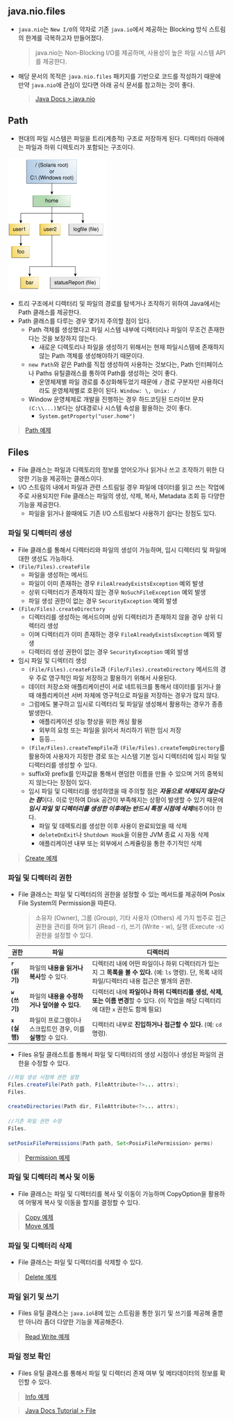 ## java.nio.files

- `java.nio`는 `New I/O`의 약자로 기존 `java.io`에서 제공하는 Blocking 방식 스트림의 한계를 극복하고자 만들어졌다.
  > java.nio는 Non-Blocking I/O를 제공하며, 사용성이 높은 파일 시스템 API를 제공한다.
- 해당 문서의 목적은 `java.nio.files` 패키지를 기반으로 코드를 작성하기 때문에 만약 `java.nio`에 관심이 있다면 아래 공식 문서를 참고하는 것이 좋다.
  > [Java Docs > java.nio](https://docs.oracle.com/en/java/javase/22/docs/api/java.base/java/nio/package-summary.html)


## Path

- 현대의 파일 시스템은 파일을 트리(계층적) 구조로 저장하게 된다. 디렉터리 아래에는 파일과 하위 디렉토리가 포함되는 구조이다.

![](./path.png)

- 트리 구조에서 디렉터리 및 파일의 경로를 탐색거나 조작하기 위하여 Java에서는 Path 클래스를 제공한다.  
- Path 클래스를 다루는 경우 몇가지 주의할 점이 있다.
  - Path 객체를 생성했다고 파일 시스템 내부에 디렉터리나 파일이 무조건 존재한다는 것을 보장하지 않는다.
    - 새로운 디렉토리나 파일을 생성하기 위해서는 현재 파일시스템에 존재하지 않는 Path 객체를 생성해야하기 때문이다.
  - `new Path`와 같은 Path를 직접 생성하여 사용하는 것보다는, Path 인터페이스나 Paths 유틸클래스를 통하여 Path를 생성하는 것이 좋다.
    - 운영체제별 파일 경로를 추상화해두었기 때문에 `/` 경로 구분자만 사용하더라도 운영체제별로 호환이 된다. `Window: \, Unix: /`
  - Window 운영체제로 개발을 진행하는 경우 하드코딩된 드라이브 문자`(C:\\...)`보다는 상대경로나 시스템 속성을 활용하는 것이 좋다.
    - `System.getProperty("user.home")`

> [Path 예제](../src/main/java/org/example/io/fileio/path/PathMain1.java)

## Files

- File 클래스는 파일과 디렉토리의 정보를 얻어오가나 읽거나 쓰고 조작하기 위한 다양한 기능을 제공하는 클래스이다.
- I/O 스트림의 내에서 파일과 관련 스트림일 경우 파일에 데이터를 읽고 쓰는 작업에 주로 사용되지만 File 클래스는 파일의 생성, 삭제, 복사, Metadata 조회 등 다양한 기능을 제공한다.
  - 파일을 읽거나 쓸때에도 기존 I/O 스트림보다 사용하기 쉽다는 장점도 있다.

### 파일 및 디렉터리 생성

- File 클래스를 통해서 디렉터리와 파일의 생성이 가능하며, 임시 디렉터리 및 파일에 대한 생성도 가능하다.
- `(File/Files).createFile`
    - 파일을 생성하는 메서드
    - 파일이 이미 존재하는 경우 `FileAlreadyExistsException` 예외 발생
    - 상위 디렉터리가 존재하지 않는 경우 `NoSuchFileException` 예외 발생
    - 파일 생성 권한이 없는 경우 `SecurityException` 예외 발생
- `(File/Files).createDirectory`
    - 디렉터리를 생성하는 메서드이며 상위 디렉터리가 존재하지 않을 경우 상위 디렉터리 생성
    - 이며 디렉터리가 이미 존재하는 경우 `FileAlreadyExistsException` 예외 발생
    - 디렉터리 생성 권한이 없는 경우 `SecurityException` 예외 발생
- 임시 파일 및 디렉터리 생성
    - `(File/Files).createFile`과 `(File/Files).createDirectory` 메서드의 경우 주로 영구적인 파일 저장하고 활용하기 위해서 사용된다.
    - 데이터 저장소와 애플리케이션이 서로 네트워크를 통해서 데이터를 읽거나 쓸때 애플리케이션 서버 자체에 영구적으로 파일을 저장하는 경우가 많지 않다.
    - 그럼에도 불구하고 임시로 디렉터리 및 파일일 생성해서 활용하는 경우가 종종 발생한다.
        - 애플리케이션 성능 향상을 위한 캐싱 활용
        - 외부의 요청 또는 파일을 읽어서 처리하기 위한 임시 저장
        - 등등...
    - `(File/Files).createTempFile`과 `(File/Files).createTempDirectory`를 활용하여 사용자가 지정한 경로 또는 시스템 기본 임시 디렉터리에 임시 파일 및
      디렉터리를 생성할 수 있다.
    - suffix와 prefix를 인자값을 통해서 랜덤한 이름을 만들 수 있으며 거의 중복되지 않는다는 장점이 있다.
    - 임시 파일 및 디렉터리를 생성하였을 때 주의할 점은 ***자동으로 삭제되지 않는다는 점***이다. 이로 인하여 Disk 공간이 부족해지는 상황이 발생할 수 있기 때문에
      ***임시 파일 및 디렉터리를 생성한 이후에는 반드시 특정 시점에 삭제***해주어야 한다.
        - 파일 및 데렉토리를 생성한 이후 사용이 완료되었을 때 삭제
        - `deleteOnExit`나 `Shutdown Hook`을 이용한 JVM 종료 시 자동 삭제
        - 애플리케이션 내부 또는 외부에서 스케쥴링을 통한 주기적인 삭제

> [Create 예제](../src/main/java/org/example/io/fileio/file/CreateFileMain1.java)

### 파일 및 디렉터리 권한

- File 클래스는 파일 및 디렉터리의 권한을 설정할 수 있는 메서드를 제공하며 Posix File System의 Permission을 따른다.
  > 소유자 (Owner), 그룹 (Group), 기타 사용자 (Others) 세 가지 범주로 접근 권한을 관리를 하며 읽기 (Read - r), 쓰기 (Write - w), 실행 (Execute -x) 권한을
  설정할 수 있다.

| 권한           | 파일                                      | 디렉터리                                                                                                   |
|--------------|-----------------------------------------|--------------------------------------------------------------------------------------------------------|
| **`r` (읽기)** | 파일의 **내용을 읽거나 복사**할 수 있다.             | 디렉터리 내에 어떤 파일이나 하위 디렉터리가 있는지 그 **목록을 볼 수 있다.** (예: `ls` 명령). 단, 목록 내의 파일/디렉터리 내용 접근은 별개의 권한.       |
| **`w` (쓰기)** | 파일의 **내용을 수정하거나 덮어쓸 수 있다.**           | 디렉터리 내에 **파일이나 하위 디렉터리를 생성, 삭제, 또는 이름 변경**할 수 있다. (이 작업을 해당 디렉터리에 대한 `x` 권한도 함께 필요)              |
| **`x` (실행)** | 파일이 프로그램이나 스크립트인 경우, 이를 **실행**할 수 있다. | 디렉터리 내부로 **진입하거나 접근할 수 있다.** (예: `cd` 명령). |

- Files 유틸 클래스트를 통해서 파일 및 디렉터리의 생성 시점이나 생성된 파일의 권한을 수정할 수 있다.

```java
//파일 생성 시점에 권한 설정
Files.createFile(Path path, FileAttribute<?>... attrs);
Files.

createDirectories(Path dir, FileAttribute<?>... attrs);

//기존 파일 권한 수정
Files.

setPosixFilePermissions(Path path, Set<PosixFilePermission> perms)
```

> [Permission 예제](../src/main/java/org/example/io/fileio/file/PermissionFileMain1.java)

### 파일 및 디렉터리 복사 및 이동

- File 클래스는 파일 및 디렉터리를 복사 및 이동이 가능하며 CopyOption을 활용하여 어떻게 복사 및 이동을 할지를 결정할 수 있다.

> [Copy 예제](../src/main/java/org/example/io/fileio/file/CopyFileMain1.java) <br/>
> [Move 예제](../src/main/java/org/example/io/fileio/file/MoveFileMain1.java) <br/>

### 파일 및 디렉터리 삭제

- File 클래스는 파일 및 디렉터리를 삭제할 수 있다.

> [Delete 예제](../src/main/java/org/example/io/fileio/file/DeleteFileMain1.java) <br/>

### 파일 읽기 및 쓰기

- Files 유틸 클래스는 `java.io`내에 있는 스트림을 통한 읽기 및 쓰기를 제공해 줄뿐만 아니라 좀더 다양한 기능을 제공해준다.

> [Read Write 예제](../src/main/java/org/example/io/fileio/file/ReadOrWriteMain1.java) <br/>

### 파일 정보 확인

- Files 유틸 클래스를 통해서 파일 및 디렉터리 존재 여부 및 메타데이터의 정보를 확인할 수 있다.

> [Info 예제](../src/main/java/org/example/io/fileio/file/FileInfoMain1.java) <br/>

> [Java Docs Tutorial > File](https://docs.oracle.com/javase/tutorial/essential/io/fileio.html) <br/>